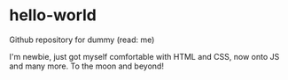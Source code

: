 # hello-world
Github repository for dummy (read: me)

I'm newbie, just got myself comfortable with HTML and CSS, now onto JS and many more.
To the moon and beyond!
